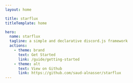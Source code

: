 ```yaml
---
layout: home

title: starflux
titleTemplate: home

hero:
  name: starflux
  tagline: a simple and declarative discord.js framework
  actions:
    - theme: brand
      text: Get Started
      link: /guide/getting-started
    - theme: alt
      text: View on Github
      link: https://github.com/saud-alnasser/starflux
---
```

